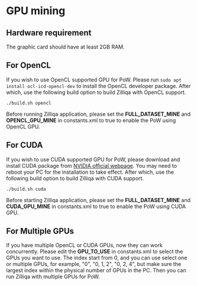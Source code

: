 # GPU mining

## Hardware requirement
The graphic card should have at least 2GB RAM.

## For OpenCL

If you wish to use OpenCL supported GPU for PoW. Please run `sudo apt install ocl-icd-opencl-dev` to install the OpenCL developer package. After which, use the following build option to build Zilliqa with OpenCL support.
```
./build.sh opencl
```
Before running Zilliqa application, please set the **FULL_DATASET_MINE** and **OPENCL_GPU_MINE** in constants.xml to true to enable the PoW using OpenCL GPU.
## For CUDA

If you wish to use CUDA supported GPU for PoW, please download and install CUDA package from [NVIDIA official webpage](https://developer.nvidia.com/cuda-downloads). You may need to reboot your PC for the installation to take effect. After which, use the following build option to build Zilliqa with CUDA support.
```
./build.sh cuda
```
Before starting Zilliqa application, please set the **FULL_DATASET_MINE** and **CUDA_GPU_MINE** in constants.xml to true to enable the PoW using CUDA GPU.
## For Multiple GPUs
If you have multiple OpenCL or CUDA GPUs, now they can work concurrently. Please edit the **GPU_TO_USE** in constants.xml to select the GPUs you want to use. The index start from 0, and you can use select one or multiple GPUs, for example, "0", "0, 1, 2", "0, 2, 4", but make sure the largest index within the physical number of GPUs in the PC. Then you can run Zilliqa with multiple GPUs for PoW.